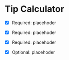 # Tip Calculator

 * [x] Required: placehoder
 * [x] Required: placehoder
 * [x] Required: placehoder
 * [x] Optional: placehoder

